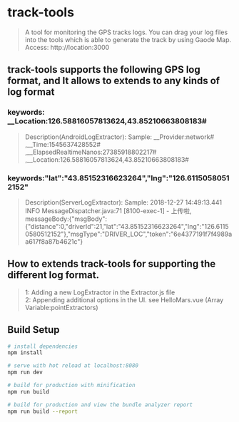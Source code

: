 # track-tools

> A tool for monitoring the GPS tracks logs. You can drag your log files into the tools which is able to generate the 
> track by using Gaode Map.  
> Access: http://location:3000

## track-tools supports the following GPS log format, and It allows to extends to any kinds of  log format
### keywords: __Location:126.58816057813624,43.85210663808183#
> Description(AndroidLogExtractor): Sample: __Provider:network# ,__Time:1545637428552# ,__ElapsedRealtimeNanos:27385918802217# ,__Location:126.58816057813624,43.85210663808183#
### keywords:"lat":"43.85152316623264","lng":"126.61150580512152"
>  Description(ServerLogExtractor): Sample: 2018-12-27 14:49:13.441 INFO MessageDispatcher.java:71 [8100-exec-1] - 上传啦, messageBody:{"msgBody":{"distance":0,"driverId":21,"lat":"43.85152316623264","lng":"126.61150580512152"},"msgType":"DRIVER_LOC","token":"6e4377191f7f4989aa617f8a87b4621c"}

## How to extends track-tools for supporting the different log format.
> 1: Adding a new LogExtractor in the Extractor.js file <br/>
> 2: Appending additional options in the UI. see HelloMars.vue (Array Variable:pointExtractors)

## Build Setup

``` bash
# install dependencies
npm install

# serve with hot reload at localhost:8080
npm run dev

# build for production with minification
npm run build

# build for production and view the bundle analyzer report
npm run build --report
```

